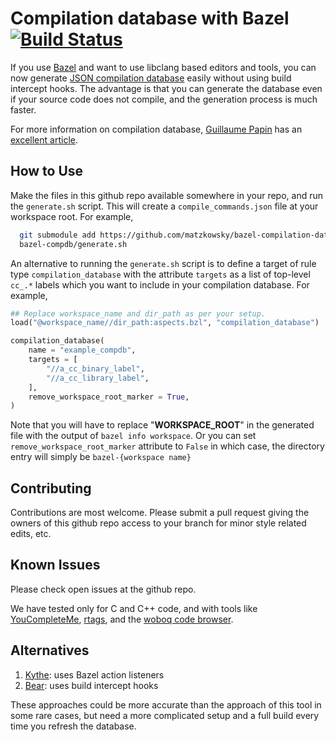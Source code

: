 Compilation database with Bazel [![Build Status](https://travis-ci.org/matzkowsky/bazel-compilation-database.svg?branch=master)](https://travis-ci.org/matzkowsky/bazel-compilation-database)
===============================

If you use [Bazel][bazel] and want to use libclang based editors and tools, you
can now generate [JSON compilation database][compdb] easily without using build
intercept hooks.  The advantage is that you can generate the database even if
your source code does not compile, and the generation process is much faster.

For more information on compilation database, [Guillaume Papin][sarcasm] has an
[excellent article][compdb2].

How to Use
----------

Make the files in this github repo available somewhere in your repo, and run
the `generate.sh` script.  This will create a `compile_commands.json` file at
your workspace root. For example,

```sh
  git submodule add https://github.com/matzkowsky/bazel-compilation-database bazel-compdb
  bazel-compdb/generate.sh
```

An alternative to running the `generate.sh` script is to define a target of
rule type `compilation_database` with the attribute `targets` as a list of
top-level `cc_.*` labels which you want to include in your compilation database. 
For example,

```python
## Replace workspace_name and dir_path as per your setup.
load("@workspace_name//dir_path:aspects.bzl", "compilation_database")

compilation_database(
    name = "example_compdb",
    targets = [
        "//a_cc_binary_label",
        "//a_cc_library_label",
    ],
    remove_workspace_root_marker = True,
)
```

Note that you will have to replace "__WORKSPACE_ROOT__" in the generated file with
the output of `bazel info workspace`. Or you can set `remove_workspace_root_marker`
attribute to `False` in which case, the directory entry will simply be
`bazel-{workspace name}`

Contributing
------------

Contributions are most welcome. Please submit a pull request giving the owners
of this github repo access to your branch for minor style related edits, etc.

Known Issues
------------

Please check open issues at the github repo.

We have tested only for C and C++ code, and with tools like
[YouCompleteMe][ycm], [rtags][rtags], and the [woboq code browser][woboq].

Alternatives
------------

1. [Kythe][kythe]: uses Bazel action listeners
1. [Bear][bear]: uses build intercept hooks

These approaches could be more accurate than the approach of this tool in some
rare cases, but need a more complicated setup and a full build every time you
refresh the database.

[bazel]: https://bazel.build/
[compdb]: https://clang.llvm.org/docs/JSONCompilationDatabase.html
[sarcasm]: https://github.com/Sarcasm
[compdb2]: https://sarcasm.github.io/notes/dev/compilation-database.html
[cla]: https://www.clahub.com/pages/why_cla
[ycm]: https://github.com/Valloric/YouCompleteMe
[rtags]: https://github.com/Andersbakken/rtags
[woboq]: https://github.com/woboq/woboq_codebrowser
[kythe]: https://github.com/google/kythe/blob/master/tools/cpp/generate_compilation_database.sh
[bear]: https://github.com/rizsotto/Bear

